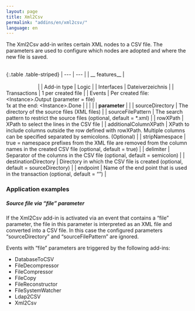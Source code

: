 ```yaml
---
layout: page
title: Xml2Csv
permalink: "addins/en/xml2csv/"
language: en
---
```


The Xml2Csv add-in writes certain XML nodes to a CSV file. The parameters are used to configure which nodes are adopted and where the new file is saved.
<br /><br />

{:.table .table-striped}
| --- | --- |
| __
features__ | &nbsp;&nbsp;&nbsp;&nbsp;&nbsp;&nbsp;&nbsp;&nbsp;&nbsp;&nbsp;&nbsp;&nbsp;&nbsp;&nbsp;&nbsp;&nbsp;&nbsp;&nbsp;&nbsp;&nbsp;&nbsp;&nbsp;&nbsp;&nbsp;&nbsp;&nbsp;&nbsp;&nbsp;&nbsp;&nbsp;&nbsp;&nbsp;&nbsp;&nbsp;&nbsp;&nbsp;&nbsp;&nbsp;&nbsp;&nbsp;&nbsp;&nbsp;&nbsp;&nbsp;&nbsp;&nbsp;&nbsp;&nbsp;&nbsp;&nbsp;&nbsp;&nbsp;&nbsp;&nbsp;&nbsp;&nbsp;&nbsp;&nbsp;&nbsp;&nbsp;&nbsp;&nbsp;&nbsp;&nbsp;&nbsp;&nbsp;&nbsp;&nbsp;&nbsp;&nbsp;&nbsp;&nbsp;&nbsp;&nbsp;&nbsp;&nbsp;&nbsp;&nbsp;&nbsp;&nbsp;&nbsp;&nbsp;&nbsp;&nbsp;&nbsp;&nbsp;&nbsp;&nbsp;&nbsp;&nbsp;&nbsp;&nbsp;&nbsp;&nbsp;&nbsp;&nbsp;&nbsp;&nbsp;&nbsp;&nbsp;&nbsp;&nbsp;&nbsp;&nbsp;&nbsp;&nbsp;&nbsp;&nbsp;&nbsp;&nbsp;&nbsp;&nbsp;&nbsp;&nbsp;&nbsp;&nbsp;&nbsp;&nbsp;&nbsp;&nbsp;&nbsp;&nbsp;&nbsp;&nbsp;&nbsp;&nbsp;&nbsp;&nbsp;&nbsp;&nbsp;&nbsp;&nbsp;&nbsp;&nbsp;&nbsp;&nbsp;&nbsp;&nbsp;&nbsp;&nbsp;&nbsp;&nbsp;&nbsp;&nbsp;&nbsp;&nbsp;&nbsp;&nbsp;&nbsp; |
| Add-in type | Logic |
| Interfaces | Dateiverzeichnis |
| Transactions | 1 per created file |
| Events | Per created file: &lt;Instance&gt;.Output (parameter = file)<br />1x at the end: &lt;Instance&gt;.Done |
| | |
| __parameter__ | |
| sourceDirectory | The directory of the source files (XML files) |
| sourceFilePattern | The search pattern to restrict the source files (optional, default = \*.xml) |
| rowXPath | 	XPath to select the lines in the CSV file |
| additionalColumnXPath | XPath to include columns outside the row defined with rowXPath. Multiple columns can be specified separated by semicolons. (Optional) |
| stripNamespace | 	true = namespace prefixes from the XML file are removed from the column names in the created CSV file (optional, default = true) |
| delimiter | Separator of the columns in the CSV file (optional, default = semicolon) |
| destinationDirectory | Directory in which the CSV file is created (optional, default = sourceDirectory) |
| endpoint | Name of the end point that is used in the transaction (optional, default = “”) |

### Application examples 

##### Source file via “file” parameter

If the Xml2Csv add-in is activated via an event that contains a “file” parameter, the file in this parameter is interpreted as an XML file and converted into a CSV file. In this case the configured parameters “sourceDirectory” and “sourceFilePattern” are ignored.

Events with “file” parameters are triggered by the following add-ins:
* DatabaseToCSV
* FileDecompressor
* FileCompressor
* FileCopy
* FileReconstructor
* FileSystemWatcher
* Ldap2CSV
* Xml2Csv
